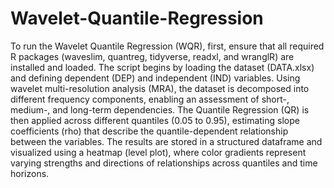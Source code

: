 # Wavelet-Quantile-Regression
To run the Wavelet Quantile Regression (WQR), first, ensure that all required R packages (waveslim, quantreg, tidyverse, readxl, and wranglR) are installed and loaded. The script begins by loading the dataset (DATA.xlsx) and defining dependent (DEP) and independent (IND) variables. Using wavelet multi-resolution analysis (MRA), the dataset is decomposed into different frequency components, enabling an assessment of short-, medium-, and long-term dependencies. The Quantile Regression (QR) is then applied across different quantiles (0.05 to 0.95), estimating slope coefficients (rho) that describe the quantile-dependent relationship between the variables. The results are stored in a structured dataframe and visualized using a heatmap (level plot), where color gradients represent varying strengths and directions of relationships across quantiles and time horizons.
